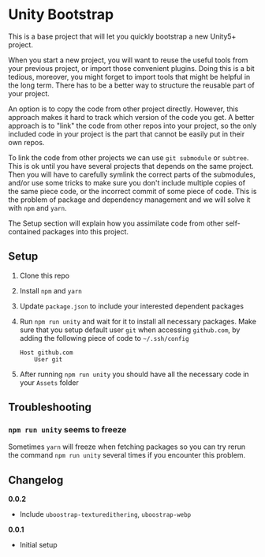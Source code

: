 # Unity Bootstrap

This is a base project that will let you quickly bootstrap a new Unity5+ project.

When you start a new project, you will want to reuse the useful tools from your previous project, or import those convenient plugins. Doing this is a bit tedious, moreover, you might forget to import tools that might be helpful in the long term. There has to be a better way to structure the reusable part of your project.

An option is to copy the code from other project directly. However, this approach makes it hard to track which version of the code you get. A better approach is to "link" the code from other repos into your project, so the only included code in your project is the part that cannot be easily put in their own repos.

To link the code from other projects we can use `git submodule` or `subtree`. This is ok until you have several projects that depends on the same project. Then you will have to carefully symlink the correct parts of the submodules, and/or use some tricks to make sure you don't include multiple copies of the same piece code, or the incorrect commit of some piece of code. This is the problem of package and dependency management and we will solve it with `npm` and `yarn`.

The Setup section will explain how you assimilate code from other self-contained packages into this project.

## Setup

1. Clone this repo
1. Install `npm` and `yarn`
1. Update `package.json` to include your interested dependent packages
1. Run `npm run unity` and wait for it to install all necessary packages. Make sure that you setup default user `git` when accessing `github.com`, by adding the following piece of code to `~/.ssh/config`

    ```
    Host github.com
        User git
    ```
1. After running `npm run unity` you should have all the necessary code in your `Assets` folder

## Troubleshooting
### `npm run unity` seems to freeze
Sometimes `yarn` will freeze when fetching packages so you can try rerun the command `npm run unity` several times if you encounter this problem.


## Changelog

**0.0.2**

* Include `uboostrap-texturedithering`, `uboostrap-webp`

**0.0.1**

* Initial setup

<br/>
